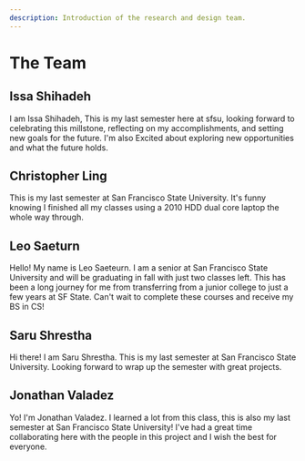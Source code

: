 ```yaml
---
description: Introduction of the research and design team.
---
```


# The Team

## Issa Shihadeh

I am Issa Shihadeh, This is my last semester here at sfsu, looking forward to celebrating this millstone, reflecting on my accomplishments, and setting new goals for the future. I'm also Excited about exploring new opportunities and what the future holds.

## Christopher Ling

This is my last semester at San Francisco State University.  It's funny knowing I finished all my classes using a 2010 HDD dual core laptop the whole way through.

## Leo Saeturn

Hello! My name is Leo Saeteurn. I am a senior at San Francisco State University and will be graduating in fall with just two classes left. This has been a long journey for me from transferring from a junior college to just a few years at SF State. Can't wait to complete these courses and receive my BS in CS!

## Saru Shrestha

Hi there! I am Saru Shrestha. This is my last semester at San Francisco State University. Looking forward to wrap up the semester with great projects.

## Jonathan Valadez

Yo! I'm Jonathan Valadez. I learned a lot from this class, this is also my last semester at San Francisco State University! I've had a great time collaborating here with the people in this project and I wish the best for everyone.
